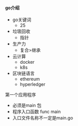 #### go介绍

- go关键词
  - 25
- 垃圾回收
  - 指针
- 生产力
  - 复合>继承
- 云计算
  - docker
  - k8s
- 区块链语言
  - ethereum
  - hyperledger

第一个应用程序

- 必须是main 包
- 程序入口函数 func main
- 入口文件名称不一定是main.go